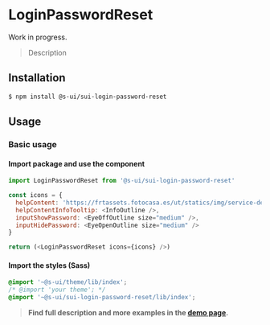 # LoginPasswordReset

Work in progress.

> Description

<!-- ![](./assets/preview.png) -->

## Installation

```sh
$ npm install @s-ui/sui-login-password-reset
```

## Usage

### Basic usage

#### Import package and use the component

```js
import LoginPasswordReset from '@s-ui/sui-login-password-reset'

const icons = {
  helpContent: 'https://frtassets.fotocasa.es/ut/statics/img/service-desk.svg',
  helpContentInfoTooltip: <InfoOutline />,
  inputShowPassword: <EyeOffOutline size="medium" />,
  inputHidePassword: <EyeOpenOutline size="medium" />
}

return (<LoginPasswordReset icons={icons} />)
```

#### Import the styles (Sass)

```css
@import '~@s-ui/theme/lib/index';
/* @import 'your theme'; */
@import '~@s-ui/sui-login-password-reset/lib/index';
```


> **Find full description and more examples in the [demo page](#).**
